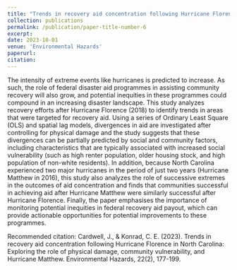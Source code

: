 ```yaml
---
title: "Trends in recovery aid concentration following Hurricane Florence in North Carolina: Exploring the role of physical damage, community vulnerability, and Hurricane Matthew"
collection: publications
permalink: /publication/paper-title-number-6
excerpt: 
date: 2023-10-01
venue: 'Environmental Hazards'
paperurl: 
citation: 
---
```

The intensity of extreme events like hurricanes is predicted to increase. As such, the role of federal disaster aid programmes in assisting community recovery will also grow, and potential inequities in these programmes could compound in an increasing disaster landscape. This study analyzes recovery efforts after Hurricane Florence (2018) to identify trends in areas that were targeted for recovery aid. Using a series of Ordinary Least Square (OLS) and spatial lag models, divergences in aid are investigated after controlling for physical damage and the study suggests that these divergences can be partially predicted by social and community factors, including characteristics that are typically associated with increased social vulnerability (such as high renter population, older housing stock, and high population of non-white residents). In addition, because North Carolina experienced two major hurricanes in the period of just two years (Hurricane Matthew in 2016), this study also analyzes the role of successive extremes in the outcomes of aid concentration and finds that communities successful in achieving aid after Hurricane Matthew were similarly successful after Hurricane Florence. Finally, the paper emphasises the importance of monitoring potential inequities in federal recovery aid payout, which can provide actionable opportunities for potential improvements to these programmes. 

Recommended citation: Cardwell, J., & Konrad, C. E. (2023). Trends in recovery aid concentration following Hurricane Florence in North Carolina: Exploring the role of physical damage, community vulnerability, and Hurricane Matthew. Environmental Hazards, 22(2), 177-199.
